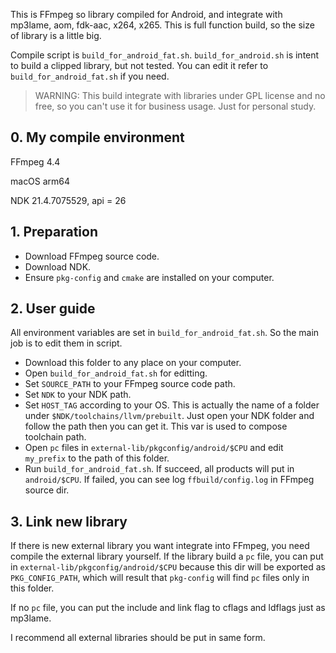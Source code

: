 This is FFmpeg so library compiled for Android, and integrate with mp3lame, aom, fdk-aac, x264, x265. This is full function build, so the size of library is a little big.

Compile script is `build_for_android_fat.sh`. `build_for_android.sh` is intent to build a clipped library, but not tested. You can edit it refer to `build_for_android_fat.sh` if you need.

> WARNING: This build integrate with libraries under GPL license and no free, so you can't use it for business usage. Just for personal study.

## 0. My compile environment

FFmpeg 4.4

macOS arm64

NDK 21.4.7075529, api = 26


## 1. Preparation

- Download FFmpeg source code.
- Download NDK.
- Ensure `pkg-config` and `cmake` are installed on your computer.

## 2. User guide

All environment variables are set in `build_for_android_fat.sh`. So the main job is to edit them in script.

- Download this folder to any place on your computer.
- Open `build_for_android_fat.sh` for editting.
- Set `SOURCE_PATH` to your FFmpeg source code path.
- Set `NDK` to your NDK path.
- Set `HOST_TAG` according to your OS. This is actually the name of a folder under `$NDK/toolchains/llvm/prebuilt`. Just open your NDK folder and follow the path then you can get it. This var is used to compose toolchain path.
- Open `pc` files in `external-lib/pkgconfig/android/$CPU` and edit `my_prefix` to the path of this folder.
- Run `build_for_android_fat.sh`. If succeed, all products will put in `android/$CPU`. If failed, you can see log `ffbuild/config.log` in FFmpeg source dir.

## 3. Link new library

If there is new external library you want integrate into FFmpeg, you need compile the external library yourself. If the library build a `pc` file, you can put in `external-lib/pkgconfig/android/$CPU` because this dir will be exported as 
`PKG_CONFIG_PATH`, which will result that `pkg-config` will find `pc` files only in this folder.

If no `pc` file, you can put the include and link flag to cflags and ldflags just as mp3lame.

I recommend all external libraries should be put in same form.



